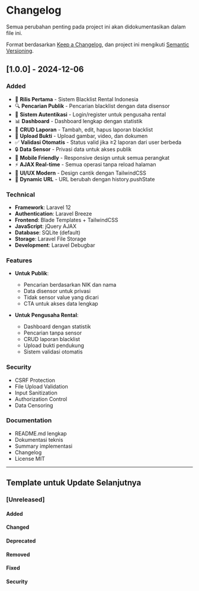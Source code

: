 # Changelog

Semua perubahan penting pada project ini akan didokumentasikan dalam file ini.

Format berdasarkan [Keep a Changelog](https://keepachangelog.com/en/1.0.0/),
dan project ini mengikuti [Semantic Versioning](https://semver.org/spec/v2.0.0.html).

## [1.0.0] - 2024-12-06

### Added
- 🎉 **Rilis Pertama** - Sistem Blacklist Rental Indonesia
- 🔍 **Pencarian Publik** - Pencarian blacklist dengan data disensor
- 👥 **Sistem Autentikasi** - Login/register untuk pengusaha rental
- 📊 **Dashboard** - Dashboard lengkap dengan statistik
- 📝 **CRUD Laporan** - Tambah, edit, hapus laporan blacklist
- 📎 **Upload Bukti** - Upload gambar, video, dan dokumen
- ✅ **Validasi Otomatis** - Status valid jika ≥2 laporan dari user berbeda
- 🔒 **Data Sensor** - Privasi data untuk akses publik
- 📱 **Mobile Friendly** - Responsive design untuk semua perangkat
- ⚡ **AJAX Real-time** - Semua operasi tanpa reload halaman
- 🎨 **UI/UX Modern** - Design cantik dengan TailwindCSS
- 🔗 **Dynamic URL** - URL berubah dengan history.pushState

### Technical
- **Framework**: Laravel 12
- **Authentication**: Laravel Breeze
- **Frontend**: Blade Templates + TailwindCSS
- **JavaScript**: jQuery AJAX
- **Database**: SQLite (default)
- **Storage**: Laravel File Storage
- **Development**: Laravel Debugbar

### Features
- **Untuk Publik**:
  - Pencarian berdasarkan NIK dan nama
  - Data disensor untuk privasi
  - Tidak sensor value yang dicari
  - CTA untuk akses data lengkap
  
- **Untuk Pengusaha Rental**:
  - Dashboard dengan statistik
  - Pencarian tanpa sensor
  - CRUD laporan blacklist
  - Upload bukti pendukung
  - Sistem validasi otomatis

### Security
- CSRF Protection
- File Upload Validation
- Input Sanitization
- Authorization Control
- Data Censoring

### Documentation
- README.md lengkap
- Dokumentasi teknis
- Summary implementasi
- Changelog
- License MIT

---

## Template untuk Update Selanjutnya

### [Unreleased]
#### Added
#### Changed
#### Deprecated
#### Removed
#### Fixed
#### Security
